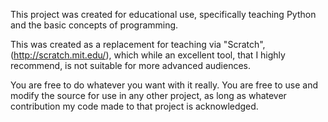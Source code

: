 This project was created for educational use, specifically
teaching Python and the basic concepts of programming.

This was created as a replacement for teaching via "Scratch",
(http://scratch.mit.edu/), which while an excellent tool, that
I highly recommend, is not suitable for more advanced 
audiences.

You are free to do whatever you want with it really. You are
free to use and modify the source for use in any other project,
as long as whatever contribution my code made to that project
is acknowledged.
